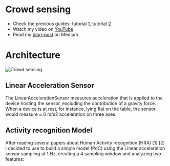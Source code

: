 # Crowd sensing
- Check the previous guides: tutorial [1](README.md), tutorial [2](RIOT.md)
- Watch my video on [YouTube](https://youtu.be/mMJN9AqVCzI)
- Read my [blog-post](https://medium.com/@colasante.francesco/3-how-to-connect-an-iot-device-to-thingsboard-using-lorawan-the-thingsnetwork-and-riot-os-46ce20dc7d5b?sk=a74c2984c610f701e5035f5acff2643b) on Medium

# Architecture
![Crowd sensing](https://cdn-images-1.medium.com/max/1200/1*MmoSdsb-oU7MYuFq9tXBZA.png)

## Linear Acceleration Sensor
The LinearAccelerationSensor measures acceleration that is applied to the device hosting the sensor, excluding the contribution of a gravity force. When a device is at rest, for instance, lying flat on the table, the sensor would measure ≈ 0 m/s2 acceleration on three axes.

## Activity recognition Model
After reading several papers about Human Activity recognition (HRA) [1] [2] I decided to use to build a simple model (PoC) using the Linear acceleration sensor sampling at 1 Hz, creating a 4 sampling window and analyzing two features:
